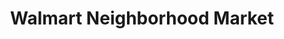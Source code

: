 ---
title: "Walmart Neighborhood Market"
url: /south-ogden/walmart-neighborhood-market/
shop: Supermarkt
---